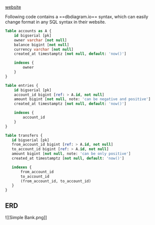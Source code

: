 [website](https://dbdiagram.io)

Following code contains a ==dbdiagram.io== syntax, which can easily change format in any SQL syntax in their website.

```sql
Table accounts as A {
	id bigserial [pk]
	owner varchar [not null]
	balance bigint [not null]
	currency varchar [not null]
	created_at timestamptz [not null, default: 'now()']

	indexes {
		owner
	}
}
```

```sql
Table entries {
	id bigserial [pk]
	account_id bigint [ref: > A.id, not null]
	amount bigint [not null, note: 'can be negative and positive']
	created_at timestamptz [not null, default: 'now()']

	indexes {
		account_id
	}
}
```

 ```sql
Table transfers {
	id bigserial [pk]
	from_account_id bigint [ref: > A.id, not null]
	to_account_id bigint [ref: > A.id, not null]
	amount bigint [not null, note: 'can be only positive']
	created_at timestamptz [not null, default: 'now()']

	indexes {
		from_account_id
		to_account_id
		(from_account_id, to_account_id)
	}
}
```

## ERD

![[Simple Bank.png]]

